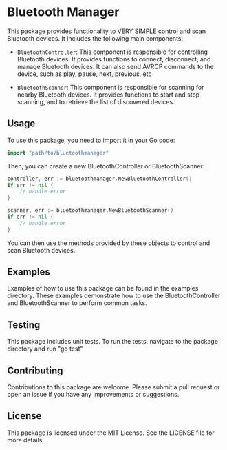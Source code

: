 # Bluetooth Manager

This package provides functionality to VERY SIMPLE control and scan Bluetooth devices. It includes the following main components:

- `BluetoothController`: This component is responsible for controlling Bluetooth devices. It provides functions to connect, disconnect, and manage Bluetooth devices. It can also send AVRCP commands to the device, such as play, pause, next, previous, etc

- `BluetoothScanner`: This component is responsible for scanning for nearby Bluetooth devices. It provides functions to start and stop scanning, and to retrieve the list of discovered devices.

## Usage

To use this package, you need to import it in your Go code:

```go
import "path/to/bluetoothmanager"
```

Then, you can create a new BluetoothController or BluetoothScanner:

```go
controller, err := bluetoothmanager.NewBluetoothController()
if err != nil {
    // handle error
}

scanner, err := bluetoothmanager.NewBluetoothScanner()
if err != nil {
    // handle error
}
```

You can then use the methods provided by these objects to control and scan Bluetooth devices.

## Examples
Examples of how to use this package can be found in the examples directory. These examples demonstrate how to use the BluetoothController and BluetoothScanner to perform common tasks.

## Testing
This package includes unit tests. To run the tests, navigate to the package directory and run "go test"

## Contributing
Contributions to this package are welcome. Please submit a pull request or open an issue if you have any improvements or suggestions.

## License
This package is licensed under the MIT License. See the LICENSE file for more details.